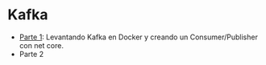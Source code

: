 # Kafka

* [Parte 1](./parte-1.md): Levantando Kafka en Docker y creando un Consumer/Publisher con net core.
* Parte 2